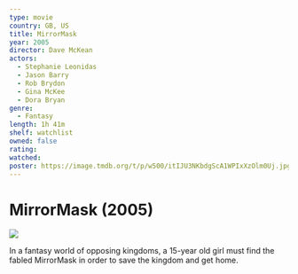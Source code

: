 ```yaml
---
type: movie
country: GB, US
title: MirrorMask
year: 2005
director: Dave McKean
actors:
  - Stephanie Leonidas
  - Jason Barry
  - Rob Brydon
  - Gina McKee
  - Dora Bryan
genre:
  - Fantasy
length: 1h 41m
shelf: watchlist
owned: false
rating:
watched:
poster: https://image.tmdb.org/t/p/w500/itIJU3NKbdgScA1WPIxXzOlm0Uj.jpg
---
```


# MirrorMask (2005)

![](https://image.tmdb.org/t/p/w500/itIJU3NKbdgScA1WPIxXzOlm0Uj.jpg)

In a fantasy world of opposing kingdoms, a 15-year old girl must find the fabled MirrorMask in order to save the kingdom and get home.

